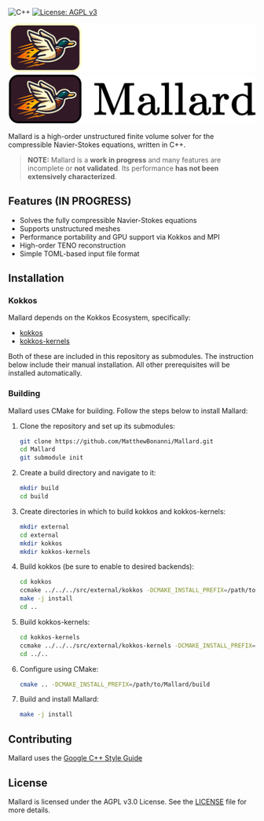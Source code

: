 ![C++](https://img.shields.io/badge/C%2B%2B-17-blue)
[![License: AGPL v3](https://img.shields.io/badge/License-AGPL_v3-blue.svg)](https://www.gnu.org/licenses/agpl-3.0)

![logo_dark](./docs/images/mallard_dark.png#gh-dark-mode-only)
![logo_light](./docs/images/mallard_light.png#gh-light-mode-only)

Mallard is a high-order unstructured finite volume solver for the compressible Navier-Stokes equations, written in C++.

> **NOTE:** Mallard is a **work in progress** and many features are incomplete or **not validated**. Its performance **has not been extensively characterized**.

## Features (IN PROGRESS)

- Solves the fully compressible Navier-Stokes equations
- Supports unstructured meshes
- Performance portability and GPU support via Kokkos and MPI
- High-order TENO reconstruction
- Simple TOML-based input file format

## Installation

### Kokkos

Mallard depends on the Kokkos Ecosystem, specifically:
- [kokkos](https://github.com/kokkos/kokkos)
- [kokkos-kernels](https://github.com/kokkos/kokkos-kernels)

Both of these are included in this repository as submodules. The instruction below include their manual installation. All other prerequisites will be installed automatically.

### Building

Mallard uses CMake for building. Follow the steps below to install Mallard:

1. Clone the repository and set up its submodules:
    ```sh
    git clone https://github.com/MatthewBonanni/Mallard.git
    cd Mallard
    git submodule init
    ```

2. Create a build directory and navigate to it:
    ```sh
    mkdir build
    cd build
    ```

3. Create directories in which to build kokkos and kokkos-kernels:
   ```sh
   mkdir external
   cd external
   mkdir kokkos
   mkdir kokkos-kernels
   ```

4. Build kokkos (be sure to enable to desired backends):
   ```sh
   cd kokkos
   ccmake ../../../src/external/kokkos -DCMAKE_INSTALL_PREFIX=/path/to/Mallard/build/external/kokkos
   make -j install
   cd ..
   ```

6. Build kokkos-kernels:
   ```sh
   cd kokkos-kernels
   ccmake ../../../src/external/kokkos-kernels -DCMAKE_INSTALL_PREFIX=/path/to/Mallard/build/external/kokkos-kernels -DKokkos_DIR=/path/to/Mallard/build/external/kokkos
   cd ../..
   ```

7. Configure using CMake:
    ```sh
    cmake .. -DCMAKE_INSTALL_PREFIX=/path/to/Mallard/build
    ```

8. Build and install Mallard:
    ```sh
    make -j install
    ```

## Contributing

Mallard uses the [Google C++ Style Guide](https://google.github.io/styleguide/cppguide.html)

## License

Mallard is licensed under the AGPL v3.0 License. See the [LICENSE](LICENSE) file for more details.
